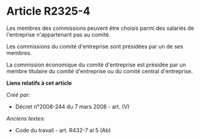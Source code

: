 # Article R2325-4

Les membres des commissions peuvent être choisis parmi des salariés de l'entreprise n'appartenant pas au comité.

Les commissions du comité d'entreprise sont présidées par un de ses membres.

La commission économique du comité d'entreprise est présidée par un membre titulaire du comité d'entreprise ou du comité
central d'entreprise.

**Liens relatifs à cet article**

_Créé par_:

  - Décret n°2008-244 du 7 mars 2008 - art. (V)

_Anciens textes_:

  - Code du travail - art. R432-7 al 5 (Ab)
